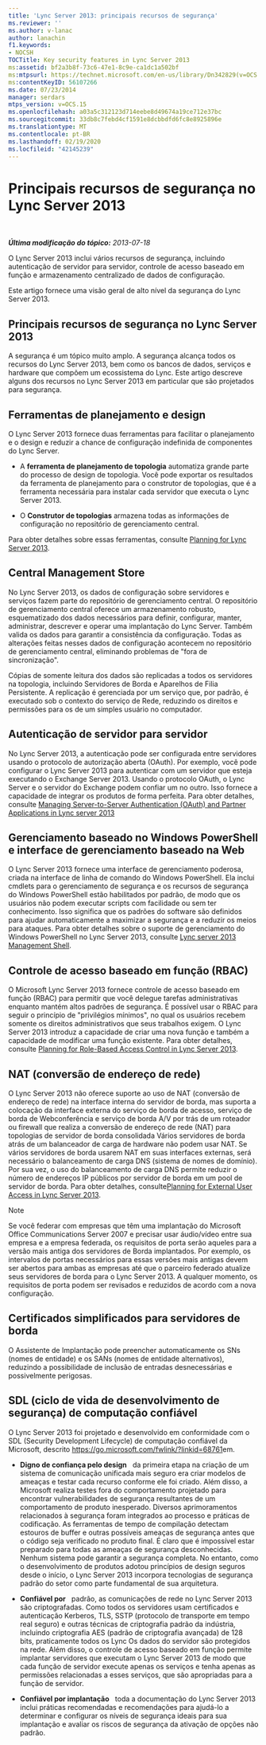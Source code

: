 ```yaml
---
title: 'Lync Server 2013: principais recursos de segurança'
ms.reviewer: ''
ms.author: v-lanac
author: lanachin
f1.keywords:
- NOCSH
TOCTitle: Key security features in Lync Server 2013
ms:assetid: bf2a3b8f-73c6-47e1-8c9e-ca1dc1a502bf
ms:mtpsurl: https://technet.microsoft.com/en-us/library/Dn342829(v=OCS.15)
ms:contentKeyID: 56107266
ms.date: 07/23/2014
manager: serdars
mtps_version: v=OCS.15
ms.openlocfilehash: a03a5c312123d714eebe8d49674a19ce712e37bc
ms.sourcegitcommit: 33db8c7febd4cf1591e8dcbbdfd6fc8e8925896e
ms.translationtype: MT
ms.contentlocale: pt-BR
ms.lasthandoff: 02/19/2020
ms.locfileid: "42145239"
---
```

<div data-xmlns="http://www.w3.org/1999/xhtml">

<div class="topic" data-xmlns="http://www.w3.org/1999/xhtml" data-msxsl="urn:schemas-microsoft-com:xslt" data-cs="http://msdn.microsoft.com/">

<div data-asp="https://msdn2.microsoft.com/asp">

# <a name="key-security-features-in-lync-server-2013"></a>Principais recursos de segurança no Lync Server 2013

</div>

<div id="mainSection">

<div id="mainBody">

<span> </span>

_**Última modificação do tópico:** 2013-07-18_

O Lync Server 2013 inclui vários recursos de segurança, incluindo autenticação de servidor para servidor, controle de acesso baseado em função e armazenamento centralizado de dados de configuração.

Este artigo fornece uma visão geral de alto nível da segurança do Lync Server 2013.

<div>

## <a name="key-security-features-in-lync-server-2013"></a>Principais recursos de segurança no Lync Server 2013

A segurança é um tópico muito amplo. A segurança alcança todos os recursos do Lync Server 2013, bem como os bancos de dados, serviços e hardware que compõem um ecossistema do Lync. Este artigo descreve alguns dos recursos no Lync Server 2013 em particular que são projetados para segurança.

<div>

## <a name="planning-and-design-tools"></a>Ferramentas de planejamento e design

O Lync Server 2013 fornece duas ferramentas para facilitar o planejamento e o design e reduzir a chance de configuração indefinida de componentes do Lync Server.

  - A **ferramenta de planejamento de topologia** automatiza grande parte do processo de design de topologia. Você pode exportar os resultados da ferramenta de planejamento para o construtor de topologias, que é a ferramenta necessária para instalar cada servidor que executa o Lync Server 2013.

  - O **Construtor de topologias** armazena todas as informações de configuração no repositório de gerenciamento central.

Para obter detalhes sobre essas ferramentas, consulte [Planning for Lync Server 2013](lync-server-2013-planning.md).

</div>

<div>

## <a name="central-management-store"></a>Central Management Store

No Lync Server 2013, os dados de configuração sobre servidores e serviços fazem parte do repositório de gerenciamento central. O repositório de gerenciamento central oferece um armazenamento robusto, esquematizado dos dados necessários para definir, configurar, manter, administrar, descrever e operar uma implantação do Lync Server. Também valida os dados para garantir a consistência da configuração. Todas as alterações feitas nesses dados de configuração acontecem no repositório de gerenciamento central, eliminando problemas de "fora de sincronização".

Cópias de somente leitura dos dados são replicadas a todos os servidores na topologia, incluindo Servidores de Borda e Aparelhos de Filia Persistente. A replicação é gerenciada por um serviço que, por padrão, é executado sob o contexto do serviço de Rede, reduzindo os direitos e permissões para os de um simples usuário no computador.

</div>

<div>

## <a name="server-to-server-authentication"></a>Autenticação de servidor para servidor

No Lync Server 2013, a autenticação pode ser configurada entre servidores usando o protocolo de autorização aberta (OAuth). Por exemplo, você pode configurar o Lync Server 2013 para autenticar com um servidor que esteja executando o Exchange Server 2013. Usando o protocolo OAuth, o Lync Server e o servidor do Exchange podem confiar um no outro. Isso fornece a capacidade de integrar os produtos de forma perfeita. Para obter detalhes, consulte [Managing Server-to-Server Authentication (OAuth) and Partner Applications in Lync server 2013](lync-server-2013-managing-server-to-server-authentication-oauth-and-partner-applications.md)

</div>

<div>

## <a name="windows-powershell-based-management-and-web-based-management-interface"></a>Gerenciamento baseado no Windows PowerShell e interface de gerenciamento baseado na Web

O Lync Server 2013 fornece uma interface de gerenciamento poderosa, criada na interface de linha de comando do Windows PowerShell. Ela inclui cmdlets para o gerenciamento de segurança e os recursos de segurança do Windows PowerShell estão habilitados por padrão, de modo que os usuários não podem executar scripts com facilidade ou sem ter conhecimento. Isso significa que os padrões do software são definidos para ajudar automaticamente a maximizar a segurança e a reduzir os meios para ataques. Para obter detalhes sobre o suporte de gerenciamento do Windows PowerShell no Lync Server 2013, consulte [Lync server 2013 Management Shell](lync-server-2013-lync-server-management-shell.md).

</div>

<div>

## <a name="role-based-access-control-rbac"></a>Controle de acesso baseado em função (RBAC)

O Microsoft Lync Server 2013 fornece controle de acesso baseado em função (RBAC) para permitir que você delegue tarefas administrativas enquanto mantém altos padrões de segurança. É possível usar o RBAC para seguir o princípio de "privilégios mínimos", no qual os usuários recebem somente os direitos administrativos que seus trabalhos exigem. O Lync Server 2013 introduz a capacidade de criar uma nova função e também a capacidade de modificar uma função existente. Para obter detalhes, consulte [Planning for Role-Based Access Control in Lync Server 2013](lync-server-2013-planning-for-role-based-access-control.md).

</div>

</div>

<div>

## <a name="network-address-translation-nat"></a>NAT (conversão de endereço de rede)

O Lync Server 2013 não oferece suporte ao uso de NAT (conversão de endereço de rede) na interface interna do servidor de borda, mas suporta a colocação da interface externa do serviço de borda de acesso, serviço de borda de Webconferência e serviço de borda A/V por trás de um roteador ou firewall que realiza a conversão de endereço de rede (NAT) para topologias de servidor de borda consolidada Vários servidores de borda atrás de um balanceador de carga de hardware não podem usar NAT. Se vários servidores de borda usarem NAT em suas interfaces externas, será necessário o balanceamento de carga DNS (sistema de nomes de domínio). Por sua vez, o uso do balanceamento de carga DNS permite reduzir o número de endereços IP públicos por servidor de borda em um pool de servidor de borda. Para obter detalhes, consulte[Planning for External User Access in Lync Server 2013](lync-server-2013-planning-for-external-user-access.md).

<div>


> [!NOTE]  
> Se você federar com empresas que têm uma implantação do Microsoft Office Communications Server 2007 e precisar usar áudio/vídeo entre sua empresa e a empresa federada, os requisitos de porta serão aqueles para a versão mais antiga dos servidores de Borda implantados. Por exemplo, os intervalos de portas necessários para essas versões mais antigas devem ser abertos para ambas as empresas até que o parceiro federado atualize seus servidores de borda para o Lync Server 2013. A qualquer momento, os requisitos de porta podem ser revisados e reduzidos de acordo com a nova configuração.



</div>

</div>

<div>

## <a name="simplified-certificates-for-edge-servers"></a>Certificados simplificados para servidores de borda

O Assistente de Implantação pode preencher automaticamente os SNs (nomes de entidade) e os SANs (nomes de entidade alternativos), reduzindo a possibilidade de inclusão de entradas desnecessárias e possivelmente perigosas.

</div>

<div>

## <a name="trustworthy-computing-security-development-lifecycle-sdl"></a>SDL (ciclo de vida de desenvolvimento de segurança) de computação confiável

O Lync Server 2013 foi projetado e desenvolvido em conformidade com o SDL (Security Development Lifecycle) de computação confiável da Microsoft, descrito <https://go.microsoft.com/fwlink/?linkid=68761>em.

  - **Digno de confiança pelo design**   da primeira etapa na criação de um sistema de comunicação unificada mais seguro era criar modelos de ameaças e testar cada recurso conforme ele foi criado. Além disso, a Microsoft realiza testes fora do comportamento projetado para encontrar vulnerabilidades de segurança resultantes de um comportamento de produto inesperado. Diversos aprimoramentos relacionados à segurança foram integrados ao processo e práticas de codificação. As ferramentas de tempo de compilação detectam estouros de buffer e outras possíveis ameaças de segurança antes que o código seja verificado no produto final. É claro que é impossível estar preparado para todas as ameaças de segurança desconhecidas. Nenhum sistema pode garantir a segurança completa. No entanto, como o desenvolvimento de produtos adotou princípios de design seguros desde o início, o Lync Server 2013 incorpora tecnologias de segurança padrão do setor como parte fundamental de sua arquitetura.

  - **Confiável por**   padrão, as comunicações de rede no Lync Server 2013 são criptografadas. Como todos os servidores usam certificados e autenticação Kerberos, TLS, SSTP (protocolo de transporte em tempo real seguro) e outras técnicas de criptografia padrão da indústria, incluindo criptografia AES (padrão de criptografia avançada) de 128 bits, praticamente todos os Lync Os dados do servidor são protegidos na rede. Além disso, o controle de acesso baseado em função permite implantar servidores que executam o Lync Server 2013 de modo que cada função de servidor execute apenas os serviços e tenha apenas as permissões relacionadas a esses serviços, que são apropriadas para a função de servidor.

  - **Confiável por implantação**   toda a documentação do Lync Server 2013 inclui práticas recomendadas e recomendações para ajudá-lo a determinar e configurar os níveis de segurança ideais para sua implantação e avaliar os riscos de segurança da ativação de opções não padrão.

</div>

</div>

<span> </span>

</div>

</div>

</div>

